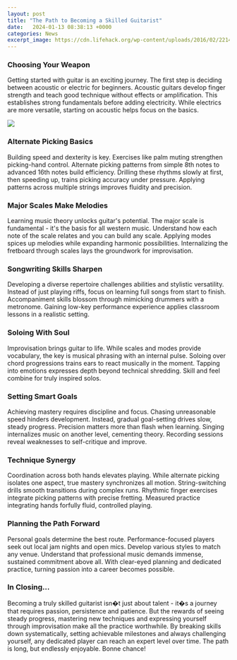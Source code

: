 ```yaml
---
layout: post
title: "The Path to Becoming a Skilled Guitarist"
date:   2024-01-13 08:38:13 +0000
categories: News
excerpt_image: https://cdn.lifehack.org/wp-content/uploads/2016/02/22140939/Online-Music-Lessons-Skype-A-Lesson-Top-10-Tips-to-Becoming-A-Good-Guitarist-Featured.png
---
```

### Choosing Your Weapon
Getting started with guitar is an exciting journey. The first step is deciding between acoustic or electric for beginners. Acoustic guitars develop finger strength and teach good technique without effects or amplification. This establishes strong fundamentals before adding electricity. While electrics are more versatile, starting on acoustic helps focus on the basics.


![](https://cdn.lifehack.org/wp-content/uploads/2016/02/22140939/Online-Music-Lessons-Skype-A-Lesson-Top-10-Tips-to-Becoming-A-Good-Guitarist-Featured.png)
### Alternate Picking Basics
Building speed and dexterity is key. Exercises like palm muting strengthen picking-hand control. Alternate picking patterns from simple 8th notes to advanced 16th notes build efficiency. Drilling these rhythms slowly at first, then speeding up, trains picking accuracy under pressure. Applying patterns across multiple strings improves fluidity and precision.

### Major Scales Make Melodies
Learning music theory unlocks guitar's potential. The major scale is fundamental - it's the basis for all western music. Understand how each note of the scale relates and you can build any scale. Applying modes spices up melodies while expanding harmonic possibilities. Internalizing the fretboard through scales lays the groundwork for improvisation.

### Songwriting Skills Sharpen
Developing a diverse repertoire challenges abilities and stylistic versatility. Instead of just playing riffs, focus on learning full songs from start to finish. Accompaniment skills blossom through mimicking drummers with a metronome. Gaining low-key performance experience applies classroom lessons in a realistic setting.

### Soloing With Soul
Improvisation brings guitar to life. While scales and modes provide vocabulary, the key is musical phrasing with an internal pulse. Soloing over chord progressions trains ears to react musically in the moment. Tapping into emotions expresses depth beyond technical shredding. Skill and feel combine for truly inspired solos.

### Setting Smart Goals
Achieving mastery requires discipline and focus. Chasing unreasonable speed hinders development. Instead, gradual goal-setting drives slow, steady progress. Precision matters more than flash when learning. Singing internalizes music on another level, cementing theory. Recording sessions reveal weaknesses to self-critique and improve.

### Technique Synergy
Coordination across both hands elevates playing. While alternate picking isolates one aspect, true mastery synchronizes all motion. String-switching drills smooth transitions during complex runs. Rhythmic finger exercises integrate picking patterns with precise fretting. Measured practice integrating hands forfully fluid, controlled playing.

### Planning the Path Forward
Personal goals determine the best route. Performance-focused players seek out local jam nights and open mics. Develop various styles to match any venue. Understand that professional music demands immense, sustained commitment above all. With clear-eyed planning and dedicated practice, turning passion into a career becomes possible.

### In Closing...
Becoming a truly skilled guitarist isn�t just about talent - it�s a journey that requires passion, persistence and patience. But the rewards of seeing steady progress, mastering new techniques and expressing yourself through improvisation make all the practice worthwhile. By breaking skills down systematically, setting achievable milestones and always challenging yourself, any dedicated player can reach an expert level over time. The path is long, but endlessly enjoyable. Bonne chance!
